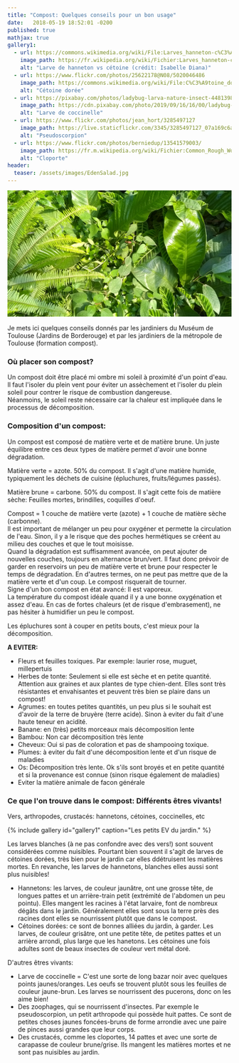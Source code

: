 ```yaml
---
title: "Compost: Quelques conseils pour un bon usage"
date:   2018-05-19 18:52:01 -0200
published: true
mathjax: true
gallery1:
  - url: https://commons.wikimedia.org/wiki/File:Larves_hanneton-c%C3%A9toine.jpg?uselang=fr
    image_path: https://fr.wikipedia.org/wiki/Fichier:Larves_hanneton-c%C3%A9toine.jpg
    alt: "Larve de hanneton vs cétoine (crédit: Isabelle Diana)"
  - url: https://www.flickr.com/photos/25622178@N08/5020046486
    image_path: https://commons.wikimedia.org/wiki/File:C%C3%A9toine_dor%C3%A9e_(Causse_M%C3%A9jean,_Loz%C3%A8re).jpg
    alt: "Cétoine dorée"
  - url: https://pixabay.com/photos/ladybug-larva-nature-insect-4481398/
    image_path: https://cdn.pixabay.com/photo/2019/09/16/16/00/ladybug-4481398_960_720.jpg
    alt: "Larve de coccinelle"
  - url: https://www.flickr.com/photos/jean_hort/3285497127
    image_path: https://live.staticflickr.com/3345/3285497127_07a169c6a6_z.jpg
    alt: "Pseudoscorpion"
  - url: https://www.flickr.com/photos/berniedup/13541579003/
    image_path: https://fr.m.wikipedia.org/wiki/Fichier:Common_Rough_Woodlouse_(Porcellio_scaber)_(13541579003).jpg
    alt: "Cloporte"
header:
  teaser: /assets/images/EdenSalad.jpg
---
```

![Picture_EdenSalad](/assets/images/EdenSalad.jpg)

Je mets ici quelques conseils donnés par les jardiniers du Muséum de Toulouse (Jardins de Borderouge) et par les jardiniers de la métropole de Toulouse (formation compost).

### Où placer son compost? <br>
Un compost doit être placé mi ombre mi soleil à proximité d'un point d'eau. Il faut l'isoler du plein vent pour éviter un assèchement et l'isoler du plein soleil pour contrer le risque de combustion dangereuse. <br>
Néanmoins, le soleil reste nécessaire car la chaleur est impliquée dans le processus de décomposition.

### Composition d'un compost: <br>
Un compost est composé de matière verte et de matière brune. Un juste équilibre entre ces deux types de matière permet d'avoir une bonne dégradation.

Matière verte = azote. 50% du compost. Il s'agit d'une matière humide, typiquement les déchets de cuisine (épluchures, fruits/légumes passés).

Matière brune = carbone. 50% du compost. Il s'agit cette fois de matière sèche: Feuilles mortes, brindilles, coquilles d'oeuf. <br>

Compost = 1 couche de matière verte (azote) + 1 couche de matière sèche (carbonne). <br>
Il est important de mélanger un peu pour oxygéner et permette la circulation de l'eau. Sinon, il y a le risque que des poches hermétiques se créent au milieu des couches et que le tout moisisse. <br>
Quand la dégradation est suffisamment avancée, on peut ajouter de nouvelles couches, toujours en alternance brun/vert.
Il faut donc prévoir de garder en reservoirs un peu de matière verte et brune pour respecter le temps de dégradation. En d'autres termes, on ne peut pas mettre que de la matière verte et d'un coup. Le compost risquerait de tourner. <br>
Signe d'un bon compost en état avancé: Il est vaporeux. <br>
La température du compost idéale quand il y a une bonne oxygénation et assez d'eau. En cas de fortes chaleurs (et de risque d'embrasement), ne pas hésiter à humidifier un peu le compost. <br>

Les épluchures sont à couper en petits bouts, c'est mieux pour la décomposition.

<strong> A EVITER: </strong>
- Fleurs et feuilles toxiques. Par exemple: laurier rose, muguet, millepertuis
- Herbes de tonte: Seulement si elle est sèche et en petite quantité. Attention aux graines et aux plantes de type chien-dent. Elles sont très résistantes et envahisantes et peuvent très bien se plaire dans un compost!
- Agrumes: en toutes petites quantités, un peu plus si le souhait est d'avoir de la terre de bruyère (terre acide). Sinon à eviter du fait d'une haute teneur en acidité.
- Banane: en (très) petits morceaux mais décomposition lente
- Bambou: Non car décomposition très lente
- Cheveux: Oui si pas de coloration et pas de shampooing toxique. 
- Plumes: à eviter du fait d'une décomposition lente et d'un risque de maladies
- Os: Décomposition très lente. Ok s'ils sont broyés et en petite quantité et si la provenance est connue (sinon risque également de maladies)
- Eviter la matière animale de facon générale

### Ce que l'on trouve dans le compost: Différents êtres vivants! 

Vers, arthropodes, crustacés: hannetons, cétoines, coccinelles, etc

{% include gallery id="gallery1" caption="Les petits EV du jardin." %}

Les larves blanches (à ne pas confondre avec des vers!) sont souvent considérées comme nuisibles. Pourtant bien souvent il s'agit de larves de cétoines dorées, très bien pour le jardin car elles ddétruisent les matières mortes. En revanche, les larves de hannetons, blanches elles aussi sont plus nuisibles! <br>
- Hannetons: les larves, de couleur jaunâtre, ont une grosse tête, de longues pattes et un arrière-train petit (extrémité de l'abdomen un peu pointu). Elles mangent les racines à l'état larvaire, font de nombreux dégâts dans le jardin. Généralement elles sont sous la terre près des racines dont elles se nourrissent plutôt que dans le compost. <br>
- Cétoines dorées: ce sont de bonnes alliées du jardin, à garder. Les larves, de couleur grisâtre, ont une petite tête, de petites pattes et un arrière arrondi, plus large que les hanetons. Les cétoines une fois adultes sont de beaux insectes de couleur vert métal doré. <br>

D'autres êtres vivants: 
- Larve de coccinelle = C'est une sorte de long bazar noir avec quelques points jaunes/oranges. Les oeufs se trouvent plutôt sous les feuilles de couleur jaune-brun. Les larves se nourrissent des pucerons, donc on les aime bien! <br>
- Des zoophages, qui se nourrissent d'insectes. Par exemple le pseudoscorpion, un petit arthropode qui possède huit pattes. Ce sont de petites choses jaunes foncées-bruns de forme arrondie avec une paire de pinces aussi grandes que leur corps. <br>
- Des crustacés, comme les cloportes, 14 pattes et avec une sorte de carapasse de couleur brune/grise. Ils mangent les matières mortes et ne sont pas nuisibles au jardin.

